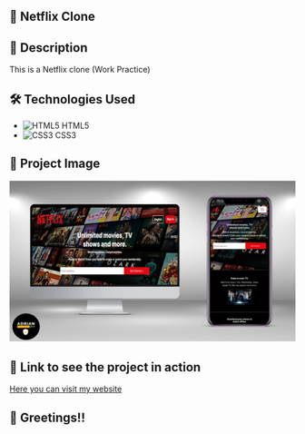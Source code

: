 ## :rocket: Netflix Clone

## :page_with_curl: Description

This is a Netflix clone (Work Practice)

## :hammer_and_wrench: Technologies Used

- ![HTML5](https://img.icons8.com/color/48/000000/html-5--v1.png) HTML5
- ![CSS3](https://img.icons8.com/color/48/000000/css3.png) CSS3

## :camera_flash: Project Image

![My Project](https://github.com/Adrian97G/Netflix-Clone/blob/main/images/Netflix.png)

## :link: Link to see the project in action

[Here you can visit my website](https://netflix-clone-adrian-dev.netlify.app/)

## :wave: Greetings!!
